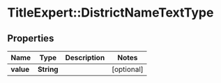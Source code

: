 # TitleExpert::DistrictNameTextType

## Properties
Name | Type | Description | Notes
------------ | ------------- | ------------- | -------------
**value** | **String** |  | [optional] 


